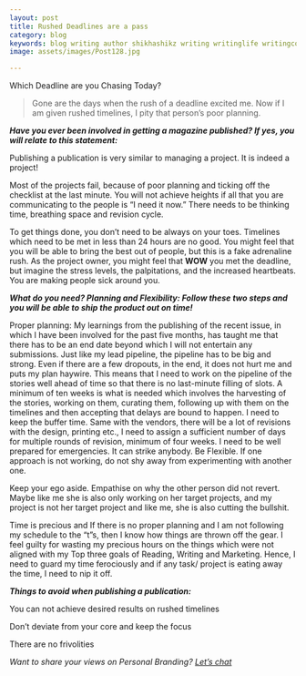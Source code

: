 ```yaml
---
layout: post
title: Rushed Deadlines are a pass
category: blog
keywords: blog writing author shikhashikz writing writinglife writingcommunity dailyblogpost dailyblogpostchallenge deadlines
image: assets/images/Post128.jpg

---
```

Which Deadline are you Chasing Today?

>Gone are the days when the rush of a deadline excited me. Now if I am given rushed timelines, I pity that person’s poor planning. 
>

***Have you ever been involved in getting a magazine published? If yes, you will relate to this statement:***

Publishing a publication is very similar to managing a project. It is indeed a project!

Most of the projects fail, because of poor planning and ticking off the checklist at the last minute. You will not achieve heights if all that you are communicating to the people is “I need it now.” There needs to be thinking time, breathing space and revision cycle. 

To get things done, you don’t need to be always on your toes. Timelines which need to be met in less than 24 hours are no good. You might feel that you will be able to bring the best out of people, but this is a fake adrenaline rush. As the project owner, you might feel that **WOW** you met the deadline, but imagine the stress levels, the palpitations, and the increased heartbeats. You are making people sick around you. 

***What do you need? Planning and Flexibility: Follow these two steps and you will be able to ship the product out on time!***

Proper planning: My learnings from the publishing of the recent issue, in which I have been involved for the past five months, has taught me that there has to be an end date beyond which I will not entertain any submissions. Just like my lead pipeline, the pipeline has to be big and strong. Even if there are a few dropouts, in the end, it does not hurt me and puts my plan haywire. This means that I need to work on the pipeline of the stories well ahead of time so that there is no last-minute filling of slots. A minimum of ten weeks is what is needed which involves the harvesting of the stories, working on them, curating them, following up with them on the timelines and then accepting that delays are bound to happen. I need to keep the buffer time. Same with the vendors, there will be a lot of revisions with the design, printing etc., I need to assign a sufficient number of days for multiple rounds of revision, minimum of four weeks. I need to be well prepared for emergencies. It can strike anybody. Be Flexible. If one approach is not working, do not shy away from experimenting with another one.

Keep your ego aside. Empathise on why the other person did not revert. Maybe like me she is also only working on her target projects, and my project is not her target project and like me, she is also cutting the bullshit.

Time is precious and If there is no proper planning and I am not following my schedule to the “t”s, then I know how things are thrown off the gear. I feel guilty for wasting my precious hours on the things which were not aligned with my Top three goals of Reading, Writing and Marketing. Hence, I need to guard my time ferociously and if any task/ project is eating away the time, I need to nip it off.

***Things to avoid when publishing a publication:***

You can not achieve desired results on rushed timelines

Don’t deviate from your core and keep the focus

There are no frivolities

*Want to share your views on Personal Branding? [Let’s chat](https://www.instagram.com/novelistinaction/)*

